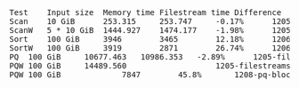 <pre>
Test	Input size	Memory time	Filestream time	Difference	Source
Scan	10 GiB		253.315		253.747		-0.17%		1205-filestreamsimple2.md
ScanW	5 * 10 GiB	1444.927	1474.177	-1.98%		1205-filestreamsimple2-win64.md
Sort	100 GiB		3946		3465		12.18%		1206-filestreamsimplesort.md
SortW	100 GiB		3919		2871		26.74%		1206-filestreamsimplesort-win64.md
PQ	100 GiB		10677.463	10986.353	-2.89%		1205-filestreamsimple2.md
PQW	100 GiB		14489.560					1205-filestreamsimple2-win64.md
PQW	100 GiB				7847		45.8%		1208-pq-block-size-win64.md
</pre>
